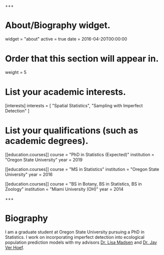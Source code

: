 +++
# About/Biography widget.
widget = "about"
active = true
date = 2016-04-20T00:00:00

# Order that this section will appear in.
weight = 5

# List your academic interests.
[interests]
  interests = [
    "Spatial Statistics",
    "Sampling with Imperfect Detection"
  ]

# List your qualifications (such as academic degrees).
[[education.courses]]
  course = "PhD in Statistics (Expected)"
  institution = "Oregon State University"
  year = 2019

[[education.courses]]
  course = "MS in Statistics"
  institution = "Oregon State University"
  year = 2016

[[education.courses]]
  course = "BS in Botany, BS in Statistics, BS in Zoology"
  institution = "Miami University (OH)"
  year = 2014
 
+++

# Biography

I am a graduate student at Oregon State University pursuing a PhD in Statistics. I work on incorporating imperfect detection into ecological population prediction models with my advisors [Dr. Lisa Madsen](https://stat.oregonstate.edu/content/madsen-lisa)
 and [Dr. Jay Ver Hoef](https://sites.google.com/site/jayverhoef).

